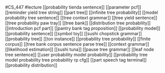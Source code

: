 #CS_447
#lecture
[[probability tienda sentence]]
[[parameter pcf]]
[[reminder yield tree string]]
[[part tree]]
[[infinite tree probability]]
[[model probability tree sentence]]
[[tree context grammar]]
[[tree yield sentence]]
[[tree probability paw tray]]
[[tree bank]]
[[distribution tree probability]]
[[introduction pcf part]]
[[pantry bank tag proposition]]
[[probability model]]
[[probability sentence]]
[[symbol toy]]
[[sushi chopstick grammar]]
[[probability tree]]
[[ton instance]]
[[probability tree probability]]
[[finite corpus]]
[[tree bank corpus sentence parse tree]]
[[context grammar]]
[[likelihood estimation]]
[[sushi tuna]]
[[pause tree grammar]]
[[leaf node tree sentence]]
[[user probability model probability]]
[[probability tree model probability tree probability rp cfg]]
[[part speech tag terminal]]
[[probability distribution]]
